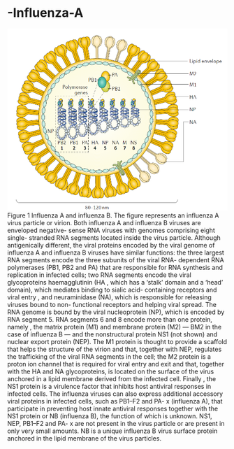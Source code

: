 # -Influenza-A

![figure 1](/images/influenza.png)  
Figure 1 Influenza A and influenza B. The figure represents an influenza A virus particle or virion. Both influenza A and influenza B viruses are enveloped negative- sense RNA viruses with genomes comprising eight single- stranded RNA segments located inside the virus particle. Although antigenically different, the viral proteins encoded by the viral genome of influenza A and influenza B viruses have similar functions: the three largest RNA
segments encode the three subunits of the viral RNA- dependent RNA polymerases (PB1, PB2 and PA) that are responsible for RNA synthesis and replication in infected cells; two RNA segments encode the viral glycoproteins haemagglutinin (HA , which has a ‘stalk’ domain and a ‘head’ domain), which mediates binding to sialic acid- containing receptors and viral entry , and neuraminidase (NA), which is responsible for releasing viruses bound to non- functional receptors and helping viral spread. The RNA genome is bound by the viral nucleoprotein (NP), which is encoded by RNA segment 5. RNA
segments 6 and 8 encode more than one protein, namely , the matrix protein (M1) and membrane protein (M2) — BM2 in the case of influenza B — and the nonstructural protein NS1 (not shown) and nuclear export protein (NEP). The M1 protein is thought to provide a scaffold that helps the structure of the virion and that, together with NEP, regulates the trafficking of the viral RNA segments in the cell; the M2 protein is a proton ion channel that is required for viral entry and exit and that, together with the HA and NA glycoproteins, is located on the surface of the virus anchored in a lipid membrane derived from the infected cell. Finally , the NS1 protein is a virulence factor that inhibits host antiviral responses in infected cells. The influenza viruses can also express additional
accessory viral proteins in infected cells, such as PB1–F2 and PA- x (influenza A), that participate in preventing host innate antiviral responses together with the NS1 protein or NB (influenza B), the function of which is unknown. NS1, NEP, PB1–F2 and PA- x are not present in the virus particle or are present in only very small amounts. NB is a unique influenza B virus surface protein anchored in the lipid membrane of the virus particles.  
